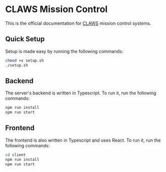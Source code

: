 # CLAWS Mission Control

This is the official documentation for [CLAWS](https://claws.engin.umich.edu/)
mission control systems.

## Quick Setup
Setup is made easy by running the following commands:
```bash
chmod +x setup.sh
./setup.sh
```

## Backend

The server's backend is written in Typescript. To run it, run the following commands:

```bash
npm run install
npm run start
```

## Frontend

The frontend is also written in Typescript and uses React. To run it, run the following commands:

```bash
cd client
npm run install
npm run start
```

